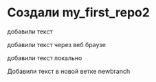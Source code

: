 ﻿#  Создали my_first_repo2

добавили текст 

добавили текст через веб браузе

добавили текст локально 

Добавили текст в новой ветке newbranch


